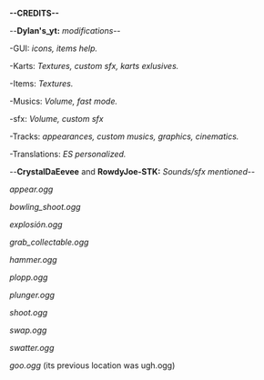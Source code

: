 **--CREDITS--**

--**Dylan's_yt:** *modifications*--

-GUI: *icons, items help.*

-Karts: *Textures, custom sfx, karts exlusives.*

-Items: *Textures.*

-Musics: *Volume, fast mode.*

-sfx: *Volume, custom sfx*

-Tracks: *appearances, custom musics, graphics, cinematics.*

-Translations: *ES personalized.*

--**CrystalDaEevee** and **RowdyJoe-STK:** *Sounds/sfx mentioned*--

*appear.ogg*

*bowling_shoot.ogg*

*explosión.ogg*

*grab_collectable.ogg*

*hammer.ogg*

*plopp.ogg*

*plunger.ogg*

*shoot.ogg*

*swap.ogg*

*swatter.ogg*

*goo.ogg* (its previous location was ugh.ogg)
